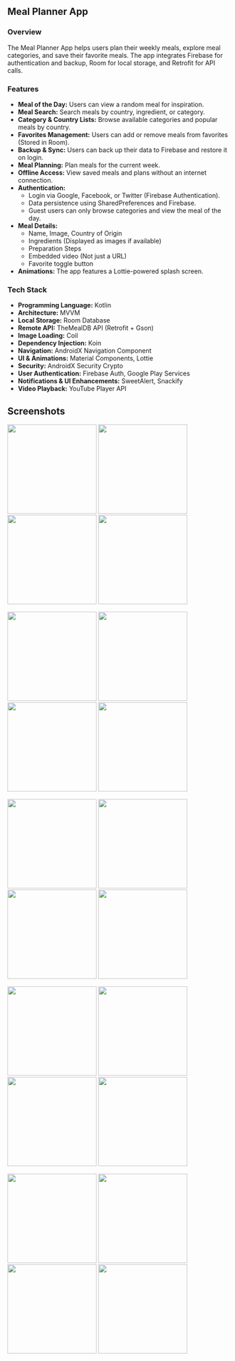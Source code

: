 ## Meal Planner App

### Overview
The Meal Planner App helps users plan their weekly meals, explore meal categories, and save their favorite meals. The app integrates Firebase for authentication and backup, Room for local storage, and Retrofit for API calls.

### Features
- **Meal of the Day:** Users can view a random meal for inspiration.
- **Meal Search:** Search meals by country, ingredient, or category.
- **Category & Country Lists:** Browse available categories and popular meals by country.
- **Favorites Management:** Users can add or remove meals from favorites (Stored in Room).
- **Backup & Sync:** Users can back up their data to Firebase and restore it on login.
- **Meal Planning:** Plan meals for the current week.
- **Offline Access:** View saved meals and plans without an internet connection.
- **Authentication:**
  - Login via Google, Facebook, or Twitter (Firebase Authentication).
  - Data persistence using SharedPreferences and Firebase.
  - Guest users can only browse categories and view the meal of the day.
- **Meal Details:**
  - Name, Image, Country of Origin
  - Ingredients (Displayed as images if available)
  - Preparation Steps
  - Embedded video (Not just a URL)
  - Favorite toggle button
- **Animations:** The app features a Lottie-powered splash screen.

### Tech Stack
- **Programming Language:** Kotlin
- **Architecture:** MVVM
- **Local Storage:** Room Database
- **Remote API:** TheMealDB API (Retrofit + Gson)
- **Image Loading:**  Coil
- **Dependency Injection:** Koin
- **Navigation:** AndroidX Navigation Component
- **UI & Animations:** Material Components, Lottie
- **Security:** AndroidX Security Crypto
- **User Authentication:** Firebase Auth, Google Play Services
- **Notifications & UI Enhancements:** SweetAlert, Snackify
- **Video Playback:** YouTube Player API

## Screenshots


<p float="left">
  <img src="https://github.com/user-attachments/assets/20f3f59b-9f19-4991-88b8-12f3b16b3f74" width="200" />
  <img src="https://github.com/user-attachments/assets/f3b5d132-eb7b-4311-a621-f0044e703c12" width="200" />
  <img src="https://github.com/user-attachments/assets/3206c6c7-7f58-42ff-9243-6e8f62d762be" width="200" />
  <img src="https://github.com/user-attachments/assets/7fa238da-cd23-4dc7-aec5-dc166feba2f3" width="200" />
</p>

<p float="left">
  <img src="https://github.com/user-attachments/assets/a72d4a95-08a4-4106-a5bb-065a32186dbd" width="200" />
  <img src="https://github.com/user-attachments/assets/327430a3-bcf7-4e6d-9bb7-335661d3e425" width="200" />
  <img src="https://github.com/user-attachments/assets/c27913da-d9cd-4a77-b11c-5e632113696f" width="200" />
  <img src="https://github.com/user-attachments/assets/508f0df1-01ce-4904-b332-3e823e0f3a13" width="200" />
</p>

<p float="left">
  <img src="https://github.com/user-attachments/assets/bc30095f-b825-453b-a45a-78ca68171a5f" width="200" />
  <img src="https://github.com/user-attachments/assets/2fc6a689-1ae8-4682-8981-5007a2ee4f96" width="200" />
  <img src="https://github.com/user-attachments/assets/8035fc11-5176-4bdf-a397-7a3d720c45de" width="200" />
  <img src="https://github.com/user-attachments/assets/4a1cff03-4597-4f6b-9d74-aa1df7751be6" width="200" />
</p>

<p float="left">
  <img src="https://github.com/user-attachments/assets/b6466565-e022-4c1a-bd09-a2bc79f6a852" width="200" />
  <img src="https://github.com/user-attachments/assets/58c6659b-5060-4292-85dd-75de8405be75" width="200" />
  <img src="https://github.com/user-attachments/assets/a3a0f685-cff1-4c4c-9df1-b4de1d5e6b13" width="200" />
  <img src="https://github.com/user-attachments/assets/8ab69764-361a-4489-af86-d36c8201ed6c" width="200" />
</p>

<p float="left">
  <img src="https://github.com/user-attachments/assets/2239c4bc-58f0-4657-973c-f3393349e459" width="200" />
  <img src="https://github.com/user-attachments/assets/a862882a-619e-4348-b9e2-07a23d3aaf3e" width="200" />
  <img src="https://github.com/user-attachments/assets/a6a5427f-df9d-458a-89f9-6c2ebc1575c5" width="200" />
  <img src="https://github.com/user-attachments/assets/52a507d2-53e7-43df-ab0f-441d4b502f9b" width="200" />
</p>






